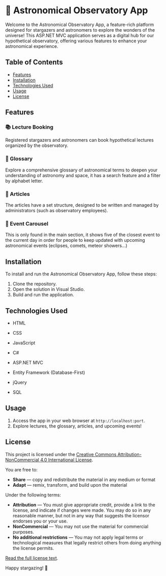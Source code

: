 # 🌌 Astronomical Observatory App

Welcome to the Astronomical Observatory App, a feature-rich platform designed for stargazers and astronomers to explore the wonders of the universe! This ASP.NET MVC application serves as a digital hub for our hypothetical observatory, offering various features to enhance your astronomical experience.

## Table of Contents
- [Features](#features)
- [Installation](#installation)
- [Technologies Used](#technologies-used)
- [Usage](#usage)
- [License](#license)

## Features

### 📚 Lecture Booking
Registered stargazers and astronomers can book hypothetical lectures organized by the observatory. 

### 📖 Glossary
Explore a comprehensive glossary of astronomical terms to deepen your understanding of astronomy and space, it has a search feature and a filter by alphabet letter.

### 📰 Articles
The articles have a set structure, designed to be written and managed by administrators (such as observatory employees).

### 📅 Event Carousel
This is only found in the main section, it shows five of the closest event to the current day in order for people to keep updated with upcoming astronomical events (eclipses, comets, meteor showers...)

## Installation

To install and run the Astronomical Observatory App, follow these steps:

1. Clone the repository.
2. Open the solution in Visual Studio.
3. Build and run the application.

## Technologies Used

- HTML
- CSS
- JavaScript
- C#
- ASP.NET MVC
- Entity Framework (Database-First)
- jQuery

- SQL

## Usage

1. Access the app in your web browser at `http://localhost:port`.
2. Explore lectures, the glossary, articles, and upcoming events!

## License

This project is licensed under the [Creative Commons Attribution-NonCommercial 4.0 International License](LICENSE.md).

You are free to:

- **Share** — copy and redistribute the material in any medium or format
- **Adapt** — remix, transform, and build upon the material

Under the following terms:

- **Attribution** — You must give appropriate credit, provide a link to the license, and indicate if changes were made. You may do so in any reasonable manner, but not in any way that suggests the licensor endorses you or your use.
- **NonCommercial** — You may not use the material for commercial purposes.
- **No additional restrictions** — You may not apply legal terms or technological measures that legally restrict others from doing anything the license permits.

[Read the full license text](LICENSE.md).


Happy stargazing! 🌠

